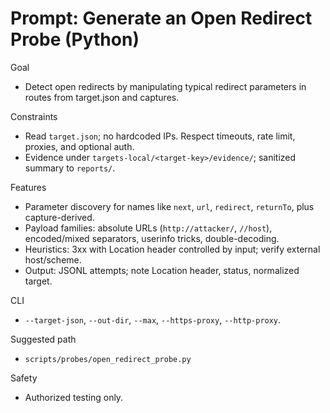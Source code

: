 # Prompt: Generate an Open Redirect Probe (Python)

Goal
- Detect open redirects by manipulating typical redirect parameters in routes from target.json and captures.

Constraints
- Read `target.json`; no hardcoded IPs. Respect timeouts, rate limit, proxies, and optional auth.
- Evidence under `targets-local/<target-key>/evidence/`; sanitized summary to `reports/`.

Features
- Parameter discovery for names like `next`, `url`, `redirect`, `returnTo`, plus capture-derived.
- Payload families: absolute URLs (`http://attacker/`, `//host`), encoded/mixed separators, userinfo tricks, double-decoding.
- Heuristics: 3xx with Location header controlled by input; verify external host/scheme.
- Output: JSONL attempts; note Location header, status, normalized target.

CLI
- `--target-json`, `--out-dir`, `--max`, `--https-proxy`, `--http-proxy`.

Suggested path
- `scripts/probes/open_redirect_probe.py`

Safety
- Authorized testing only.

